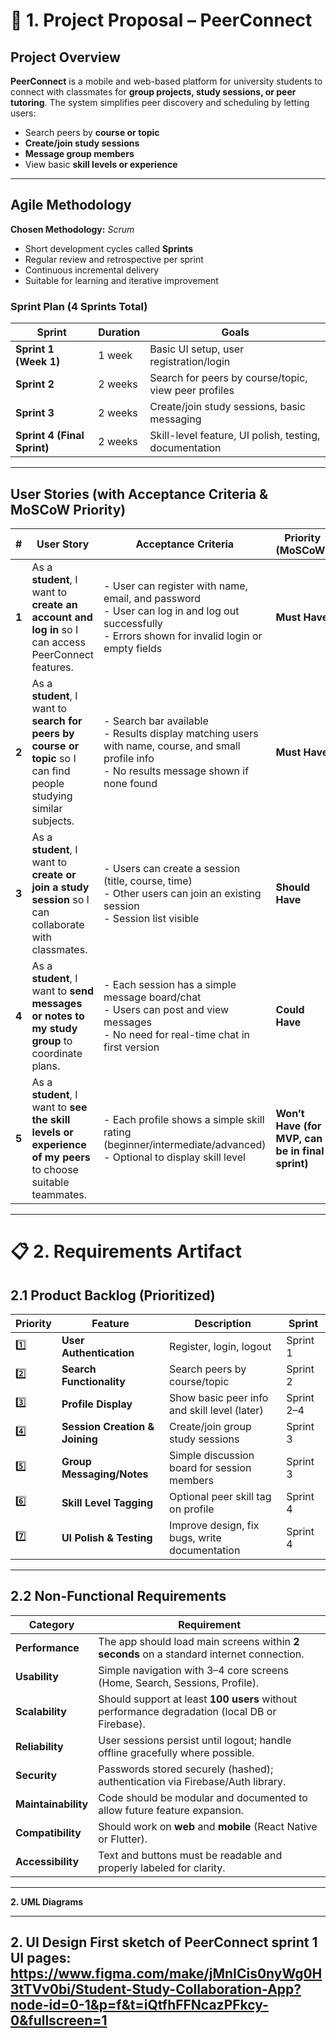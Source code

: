 # 📘 **1. Project Proposal – PeerConnect**

## **Project Overview**

**PeerConnect** is a mobile and web-based platform for university students to connect with classmates for **group projects, study sessions, or peer tutoring**.
The system simplifies peer discovery and scheduling by letting users:

* Search peers by **course or topic**
* **Create/join study sessions**
* **Message group members**
* View basic **skill levels or experience**



---

## **Agile Methodology**

**Chosen Methodology:** *Scrum*

* Short development cycles called **Sprints**
* Regular review and retrospective per sprint
* Continuous incremental delivery
* Suitable for learning and iterative improvement

### **Sprint Plan (4 Sprints Total)**

| Sprint                      | Duration | Goals                                                  |
| --------------------------- | -------- | ------------------------------------------------------ |
| **Sprint 1 (Week 1)**       | 1 week   | Basic UI setup, user registration/login                |
| **Sprint 2**                | 2 weeks  | Search for peers by course/topic, view peer profiles   |
| **Sprint 3**                | 2 weeks  | Create/join study sessions, basic messaging            |
| **Sprint 4 (Final Sprint)** | 2 weeks  | Skill-level feature, UI polish, testing, documentation |

---

## **User Stories (with Acceptance Criteria & MoSCoW Priority)**

| #     | User Story                                                                                                          | Acceptance Criteria                                                                                                                                  | Priority (MoSCoW)                                |
| ----- | ------------------------------------------------------------------------------------------------------------------- | ---------------------------------------------------------------------------------------------------------------------------------------------------- | ------------------------------------------------ |
| **1** | As a **student**, I want to **create an account and log in** so I can access PeerConnect features.                  | - User can register with name, email, and password<br>- User can log in and log out successfully<br>- Errors shown for invalid login or empty fields | **Must Have**                                    |
| **2** | As a **student**, I want to **search for peers by course or topic** so I can find people studying similar subjects. | - Search bar available<br>- Results display matching users with name, course, and small profile info<br>- No results message shown if none found     | **Must Have**                                    |
| **3** | As a **student**, I want to **create or join a study session** so I can collaborate with classmates.                | - Users can create a session (title, course, time)<br>- Other users can join an existing session<br>- Session list visible                           | **Should Have**                                  |
| **4** | As a **student**, I want to **send messages or notes to my study group** to coordinate plans.                       | - Each session has a simple message board/chat<br>- Users can post and view messages<br>- No need for real-time chat in first version                | **Could Have**                                   |
| **5** | As a **student**, I want to **see the skill levels or experience of my peers** to choose suitable teammates.        | - Each profile shows a simple skill rating (beginner/intermediate/advanced)<br>- Optional to display skill level                                     | **Won’t Have (for MVP, can be in final sprint)** |

---

# 📋 **2. Requirements Artifact**

## **2.1 Product Backlog (Prioritized)**

| Priority | Feature                        | Description                                   | Sprint     |
| -------- | ------------------------------ | --------------------------------------------- | ---------- |
| 1️⃣      | **User Authentication**        | Register, login, logout                       | Sprint 1   |
| 2️⃣      | **Search Functionality**       | Search peers by course/topic                  | Sprint 2   |
| 3️⃣      | **Profile Display**            | Show basic peer info and skill level (later)  | Sprint 2–4 |
| 4️⃣      | **Session Creation & Joining** | Create/join group study sessions              | Sprint 3   |
| 5️⃣      | **Group Messaging/Notes**      | Simple discussion board for session members   | Sprint 3   |
| 6️⃣      | **Skill Level Tagging**        | Optional peer skill tag on profile            | Sprint 4   |
| 7️⃣      | **UI Polish & Testing**        | Improve design, fix bugs, write documentation | Sprint 4   |

---

## **2.2 Non-Functional Requirements**

| Category            | Requirement                                                                                   |
| ------------------- | --------------------------------------------------------------------------------------------- |
| **Performance**     | The app should load main screens within **2 seconds** on a standard internet connection.      |
| **Usability**       | Simple navigation with 3–4 core screens (Home, Search, Sessions, Profile).                    |
| **Scalability**     | Should support at least **100 users** without performance degradation (local DB or Firebase). |
| **Reliability**     | User sessions persist until logout; handle offline gracefully where possible.                 |
| **Security**        | Passwords stored securely (hashed); authentication via Firebase/Auth library.                 |
| **Maintainability** | Code should be modular and documented to allow future feature expansion.                      |
| **Compatibility**   | Should work on **web** and **mobile** (React Native or Flutter).                              |
| **Accessibility**   | Text and buttons must be readable and properly labeled for clarity.                           |

---
**2. UML Diagrams**

---
**2. UI Design**
First sketch of PeerConnect sprint 1 UI pages: https://www.figma.com/make/jMnICis0nyWg0H3tTVv0bi/Student-Study-Collaboration-App?node-id=0-1&p=f&t=iQtfhFFNcazPFkcy-0&fullscreen=1
---

